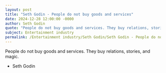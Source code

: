```yaml
---
layout: post
title: "Seth Godin - People do not buy goods and services"
date: 2024-12-28 12:00:00 -0000
author: Seth Godin
quote: "People do not buy goods and services. They buy relations, stories, and magic."
subject: Entertainment industry
permalink: /Entertainment industry/Seth Godin/Seth Godin - People do not buy goods and services
---
```


People do not buy goods and services. They buy relations, stories, and magic.

- Seth Godin
